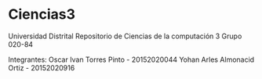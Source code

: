 # Ciencias3
Universidad Distrital
Repositorio de Ciencias de la computación 3
Grupo 020-84

Integrantes:
Oscar Ivan Torres Pinto - 20152020044
Yohan Arles Almonacid Ortiz - 20152020916 
